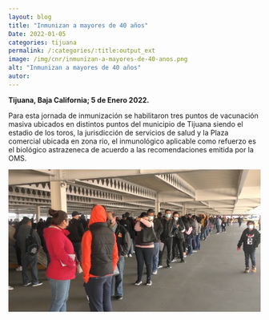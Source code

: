 ```yaml
---
layout: blog
title: "Inmunizan a mayores de 40 años"
Date: 2022-01-05
categories: tijuana
permalink: /:categories/:title:output_ext
image: /img/cnr/inmunizan-a-mayores-de-40-anos.png
alt: "Inmunizan a mayores de 40 años"
autor:
---
```


**Tijuana, Baja California; 5 de Enero 2022.** 

 Para esta jornada de inmunización se habilitaron tres puntos de vacunación masiva ubicados en distintos puntos del municipio de Tijuana siendo el estadio de los toros, la jurisdicción de servicios de salud y la Plaza comercial ubicada en zona rio, el inmunológico aplicable como refuerzo es el biológico astrazeneca de acuerdo a las recomendaciones emitida por la OMS. 

<div id="carouselExampleSlidesOnly" class="carousel slide" data-ride="carousel">
  <div class="carousel-inner">
    <div class="carousel-item active">
       <img class="d-block w-100" src="/img/cnr/inmunizan-a-mayores-de-40-anos.png" loading="lazy"  alt="Inmunizan a mayores de 40 años">
    </div>
  </div>
</div>